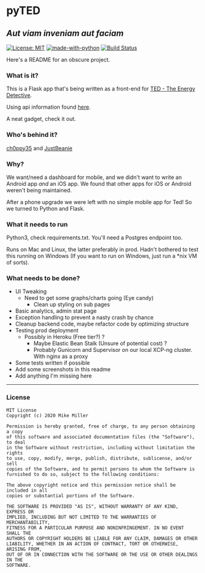 # pyTED

## _Aut viam inveniam aut faciam_

[![License: MIT](https://img.shields.io/badge/License-MIT-blue.svg)](https://opensource.org/licenses/MIT)
[![made-with-python](https://img.shields.io/badge/Made%20with-Python-1f425f.svg)](https://www.python.org/)
[![Build Status](https://travis-ci.com/ch0ppy35/pyTed.svg?branch=dev)](https://travis-ci.com/ch0ppy35/pyTed)

Here's a README for an obscure project.

### What is it?

This is a Flask app that's being written as a front-end for
[TED - The Energy Detective](https://www.theenergydetective.com/).

Using api information found [here](http://files.theenergydetective.com/docs/TED5000-API-R330.pdf).

A neat gadget, check it out.

### Who's behind it?

[ch0ppy35](https://github.com/ch0ppy35) and [JustBeanie](https://github.com/JustBeanie)

### Why?

We want/need a dashboard for mobile, and we didn't want to write an Android app _and_ an iOS app. 
We found that other apps for iOS or Android weren't being maintained. 

After a phone upgrade we were left with no simple mobile app for Ted!
So we turned to Python and Flask.

### What it needs to run

Python3, check requirements.txt.  You'll need a Postgres endpoint too.

Runs on Mac and Linux, the latter preferably in prod. 
Hadn't bothered to test this running on Windows (If you want to run on Windows, just run a *nix VM of sorts).

### What needs to be done?

- UI Tweaking
  - Need to get some graphs/charts going (Eye candy)
    - Clean up styling on sub pages
- Basic analytics, admin stat page
- Exception handling to prevent a nasty crash by chance
- Cleanup backend code, maybe refactor code by optimizing structure
- Testing prod deployment
  - Possibly in Heroku (Free tier?) ?
    - Maybe Elastic Bean Stalk (Unsure of potential cost) ?
    - Probably Gunicorn and Supervisor on our local XCP-ng cluster. With nginx as a proxy
- Some tests written if possible
- Add some screenshots in this readme
- Add anything I'm missing here

---

### License

```license
MIT License
Copyright (c) 2020 Mike Miller

Permission is hereby granted, free of charge, to any person obtaining a copy
of this software and associated documentation files (the "Software"), to deal
in the Software without restriction, including without limitation the rights
to use, copy, modify, merge, publish, distribute, sublicense, and/or sell
copies of the Software, and to permit persons to whom the Software is
furnished to do so, subject to the following conditions:

The above copyright notice and this permission notice shall be included in all
copies or substantial portions of the Software.

THE SOFTWARE IS PROVIDED "AS IS", WITHOUT WARRANTY OF ANY KIND, EXPRESS OR
IMPLIED, INCLUDING BUT NOT LIMITED TO THE WARRANTIES OF MERCHANTABILITY,
FITNESS FOR A PARTICULAR PURPOSE AND NONINFRINGEMENT. IN NO EVENT SHALL THE
AUTHORS OR COPYRIGHT HOLDERS BE LIABLE FOR ANY CLAIM, DAMAGES OR OTHER
LIABILITY, WHETHER IN AN ACTION OF CONTRACT, TORT OR OTHERWISE, ARISING FROM,
OUT OF OR IN CONNECTION WITH THE SOFTWARE OR THE USE OR OTHER DEALINGS IN THE
SOFTWARE.
```